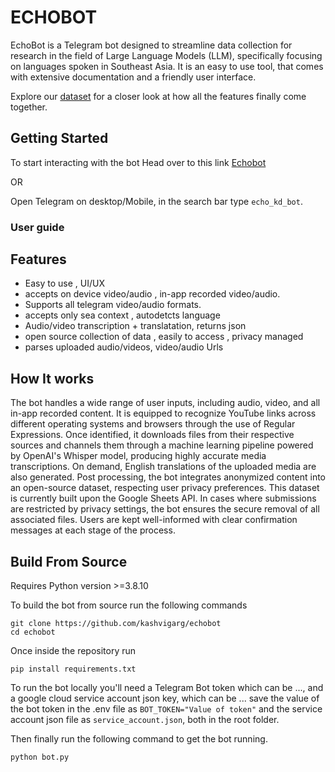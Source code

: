 # ECHOBOT
EchoBot is a Telegram bot designed to streamline data collection for research in the field of Large Language Models (LLM), specifically focusing on languages spoken in Southeast Asia. It is an easy to use tool, that comes with extensive documentation and a friendly user interface.

Explore our [dataset](https://docs.google.com/spreadsheets/d/1GcFxt5QD1e0MsxaHb9Wlb6XS-tMt7esv5ocmgUj6V_Q/edit?usp=sharing) for a closer look at how all the features finally come together.

## Getting Started
To start interacting with the bot
Head over to this link
[Echobot](https://t.me/echo_kd_bot)

OR

Open Telegram on desktop/Mobile, in the search bar type `echo_kd_bot`.

### User guide


## Features
- Easy to use , UI/UX
- accepts on device video/audio , in-app recorded video/audio.
- Supports all telegram video/audio formats.
- accepts only sea context , autodetcts language
- Audio/video transcription + translatation, returns json 
- open source collection of data , easily to access , privacy managed
- parses uploaded audio/videos, video/audio Urls

## How It works
The bot handles a wide range of user inputs, including audio, video, and all in-app recorded content. It is equipped to recognize YouTube links across different operating systems and browsers through the use of Regular Expressions. Once identified, it downloads files from their respective sources and channels them through a machine learning pipeline powered by OpenAI's Whisper model, producing highly accurate media transcriptions. On demand, English translations of the uploaded media are also generated. Post processing, the bot integrates anonymized content into an open-source dataset, respecting user privacy preferences. This dataset is currently built upon the Google Sheets API. In cases where submissions are restricted by privacy settings, the bot ensures the secure removal of all associated files. Users are kept well-informed with clear confirmation messages at each stage of the process.


## Build From Source
Requires Python version >=3.8.10

To build the bot from source 
run the following commands

```
git clone https://github.com/kashvigarg/echobot
cd echobot
```

Once inside the repository run 
```
pip install requirements.txt
```
To run the bot locally you'll need a Telegram Bot token which can be ..., and a google cloud service account json key, which can be ...
save the value of the bot token in the .env file as 
`BOT_TOKEN="Value of token"`
and the service account json file as `service_account.json`, both in the root folder.

Then finally run the following command to get the bot running.
```
python bot.py
```
